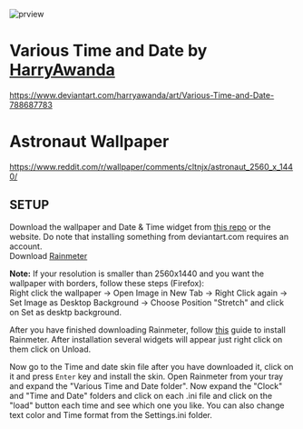 
![prview](https://user-images.githubusercontent.com/89246695/130922026-b13188eb-5ba4-4927-b5bf-8c223e78fc89.PNG)

# Various Time and Date by [HarryAwanda](https://www.deviantart.com/harryawanda)
https://www.deviantart.com/harryawanda/art/Various-Time-and-Date-788687783

# Astronaut Wallpaper
https://www.reddit.com/r/wallpaper/comments/cltnjx/astronaut_2560_x_1440/

## SETUP
Download the wallpaper and Date & Time widget from [this repo](https://github.com/samiullahqutbi/desktop/blob/main/various_time_and_date_by_harryawanda_dd1kbdz.rmskin)  or the website. Do note that installing something from deviantart.com requires an account.\
Download [Rainmeter](https://www.rainmeter.net/)

**Note:** If your resolution is smaller than 2560x1440 and you want the wallpaper with borders, follow these steps (Firefox):\
Right click the wallpaper -> Open Image in New Tab -> Right Click again -> Set Image as Desktop Background -> Choose Position "Stretch" and click on Set as desktp background.

After you have finished downloading Rainmeter, follow [this](https://docs.rainmeter.net/manual/installing-rainmeter/) guide to install Rainmeter. After installation several widgets will appear just right click on them click on Unload.

Now go to the Time and date skin file after you have downloaded it, click on it and press `Enter` key and install the skin. Open Rainmeter from your tray and expand the "Various Time and Date folder". Now expand the "Clock" and "Time and Date" folders and click on each .ini file and click on the "load" button each time and see which one you like. You can also change text color and Time format from the Settings.ini folder.


